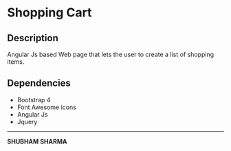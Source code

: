# Shopping Cart

## Description
Angular Js based Web page that lets the user to create a list of
shopping items.

## Dependencies
- Bootstrap 4
- Font Awesome icons
- Angular Js
- Jquery

---
**SHUBHAM SHARMA**
